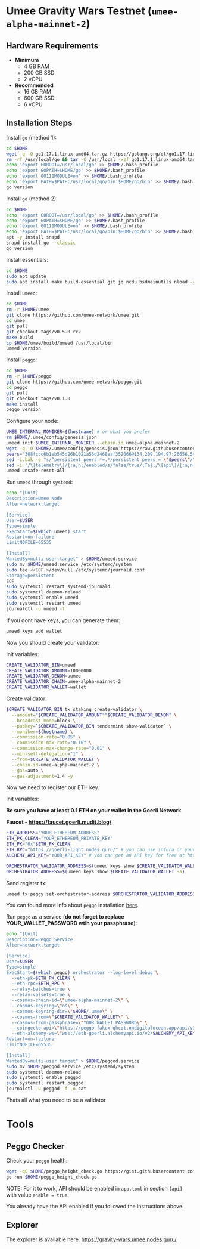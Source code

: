 # Umee Gravity Wars Testnet (`umee-alpha-mainnet-2`)

## Hardware Requirements
* **Minimum**
  * 4 GB RAM
  * 200 GB SSD
  * 2 vCPU
* **Recommended**
  * 16 GB RAM
  * 600 GB SSD
  * 6 vCPU

## Installation Steps
Install `go` (method 1):
```bash
cd $HOME
wget -q -O go1.17.1.linux-amd64.tar.gz https://golang.org/dl/go1.17.linux-amd64.tar.gz
rm -rf /usr/local/go && tar -C /usr/local -xzf go1.17.1.linux-amd64.tar.gz && rm go1.17.1.linux-amd64.tar.gz
echo 'export GOROOT=/usr/local/go' >> $HOME/.bash_profile
echo 'export GOPATH=$HOME/go' >> $HOME/.bash_profile
echo 'export GO111MODULE=on' >> $HOME/.bash_profile
echo 'export PATH=$PATH:/usr/local/go/bin:$HOME/go/bin' >> $HOME/.bash_profile && . $HOME/.bash_profile
go version
```

Install `go` (method 2):
```bash
cd $HOME
echo 'export GOROOT=/usr/local/go' >> $HOME/.bash_profile
echo 'export GOPATH=$HOME/go' >> $HOME/.bash_profile
echo 'export GO111MODULE=on' >> $HOME/.bash_profile
echo 'export PATH=$PATH:/usr/local/go/bin:$HOME/go/bin' >> $HOME/.bash_profile && . $HOME/.bash_profile
apt -y install snapd
snapd install go --classic
go version
```

Install essentials:
```bash
cd $HOME
sudo apt update
sudo apt install make build-essential git jq ncdu bsdmainutils nload -y < "/dev/null"
```
Install `umeed`:
```bash
cd $HOME
rm -r $HOME/umee
git clone https://github.com/umee-network/umee.git
cd umee
git pull
git checkout tags/v0.5.0-rc2
make build
cp $HOME/umee/build/umeed /usr/local/bin
umeed version
```
Install `peggo`:
```bash
cd $HOME
rm -r $HOME/peggo
git clone https://github.com/umee-network/peggo.git
cd peggo
git pull
git checkout tags/v0.1.0
make install
peggo version
```
Configure your node:
```bash
UMEE_INTERNAL_MONIKER=$(hostname) # or what you prefer
rm $HOME/.umee/config/genesis.json
umeed init $UMEE_INTERNAL_MONIKER --chain-id umee-alpha-mainnet-2
wget -q -O $HOME/.umee/config/genesis.json https://raw.githubusercontent.com/umee-network/testnets/main/networks/umee-alpha-mainnet-2/genesis.json
peers="308fccc6b1eb545d26b1021a56d2468eaf352066@134.209.194.97:26656,542a99d76a3598c9739d54f93dc9efb6743c17f7@134.122.70.132:26656,0c81c3a9796d0edf2aefde0e31521475de81a57f@143.198.139.198:26656"
sed -i.bak -e "s/^persistent_peers *=.*/persistent_peers = \"$peers\"/" $HOME/.umee/config/config.toml
sed -i '/\[telemetry\]/{:a;n;/enabled/s/false/true/;Ta};/\[api\]/{:a;n;/enable/s/false/true/;Ta;}' $HOME/.umee/config/app.toml
umeed unsafe-reset-all
```
Run `umeed` through `systemd`:
```bash
echo "[Unit]
Description=Umee Node
After=network.target

[Service]
User=$USER
Type=simple
ExecStart=$(which umeed) start
Restart=on-failure
LimitNOFILE=65535

[Install]
WantedBy=multi-user.target" > $HOME/umeed.service
sudo mv $HOME/umeed.service /etc/systemd/system
sudo tee <<EOF >/dev/null /etc/systemd/journald.conf
Storage=persistent
EOF
sudo systemctl restart systemd-journald
sudo systemctl daemon-reload
sudo systemctl enable umeed
sudo systemctl restart umeed
journalctl -u umeed -f
```
If you dont have keys, you can generate them:
```bash
umeed keys add wallet
```

Now you should create your validator:

Init variables:
```bash
CREATE_VALIDATOR_BIN=umeed
CREATE_VALIDATOR_AMOUNT=10000000
CREATE_VALIDATOR_DENOM=uumee
CREATE_VALIDATOR_CHAIN=umee-alpha-mainnet-2
CREATE_VALIDATOR_WALLET=wallet
```
Create validator:
```bash
$CREATE_VALIDATOR_BIN tx staking create-validator \
  --amount="$CREATE_VALIDATOR_AMOUNT""$CREATE_VALIDATOR_DENOM" \
  --broadcast-mode=block \
  --pubkey=`$CREATE_VALIDATOR_BIN tendermint show-validator` \
  --moniker=$(hostname) \
  --commission-rate="0.05" \
  --commission-max-rate="0.10" \
  --commission-max-change-rate="0.01" \
  --min-self-delegation="1" \
  --from=$CREATE_VALIDATOR_WALLET \
  --chain-id=umee-alpha-mainnet-2 \
  --gas=auto \
  --gas-adjustment=1.4 -y
```
Now we need to register our ETH key.

Init variables:

**Be sure you have at least 0.1 ETH on your wallet in the Goerli Network**

**Faucet - https://faucet.goerli.mudit.blog/**

```bash
ETH_ADDRESS="YOUR_ETHEREUM_ADDRESS"
ETH_PK_CLEAN="YOUR_ETHEREUM_PRIVATE_KEY"
ETH_PK="0x"$ETH_PK_CLEAN
ETH_RPC="https://goerli-light.nodes.guru/" # you can use infura or your own node
ALCHEMY_API_KEY="YOUR_API_KEY" # you can get an API key for free at https://www.alchemy.com/

ORCHESTRATOR_VALIDATOR_ADDRESS=$(umeed keys show $CREATE_VALIDATOR_WALLET -a)
ORCHESTRATOR_ADDRESS=$(umeed keys show $CREATE_VALIDATOR_WALLET -a)
```
Send register tx:
```bash
umeed tx peggy set-orchestrator-address $ORCHESTRATOR_VALIDATOR_ADDRESS $ORCHESTRATOR_ADDRESS $ETH_ADDRESS --eth-priv-key $ETH_PK --chain-id=umee-alpha-mainnet-2 -y
```

You can found more info about `peggo` installation [here](https://github.com/umee-network/umee/wiki/Peggy-&-Peggo-Testing).

Run `peggo` as a service (**do not forget to replace YOUR_WALLET_PASSWORD wtih your passphrase**):
```bash
echo "[Unit]
Description=Peggo Service
After=network.target

[Service]
User=$USER
Type=simple
ExecStart=$(which peggo) orchestrator --log-level debug \
  --eth-pk=$ETH_PK_CLEAN \
  --eth-rpc=$ETH_RPC \
  --relay-batches=true \
  --relay-valsets=true \
  --cosmos-chain-id=\"umee-alpha-mainnet-2\" \
  --cosmos-keyring=\"os\" \
  --cosmos-keyring-dir=\"$HOME/.umee\" \
  --cosmos-from=\"$CREATE_VALIDATOR_WALLET\" \
  --cosmos-from-passphrase=\"YOUR_WALLET_PASSWORD\" \
  --coingecko-api=\"https://peggo-fakex-qhcqt.ondigitalocean.app/api/v3\" \
  --eth-alchemy-ws=\"wss://eth-goerli.alchemyapi.io/v2/$ALCHEMY_API_KEY\"
Restart=on-failure
LimitNOFILE=65535

[Install]
WantedBy=multi-user.target" > $HOME/peggod.service
sudo mv $HOME/peggod.service /etc/systemd/system
sudo systemctl daemon-reload
sudo systemctl enable peggod
sudo systemctl restart peggod
journalctl -u peggod -f -o cat
```
Thats all what you need to be a validator

# Tools
## Peggo Checker
Check your `peggo` health:
```bash
wget -qO $HOME/peggo_height_check.go https://gist.githubusercontent.com/facundomedica/1c478dc3d5589fc4843278a7bedb8b5d/raw/7fb36487b9106bf6bd8ba985497894388ff44ca1/peggo_height_check.go
go run $HOME/peggo_height_check.go
```

NOTE: For it to work, API should be enabled in `app.toml` in section `[api]` with value `enable = true`. 

You already have the API enabled if you followed the instructions above.

## Explorer
The explorer is available here: https://gravity-wars.umee.nodes.guru/

